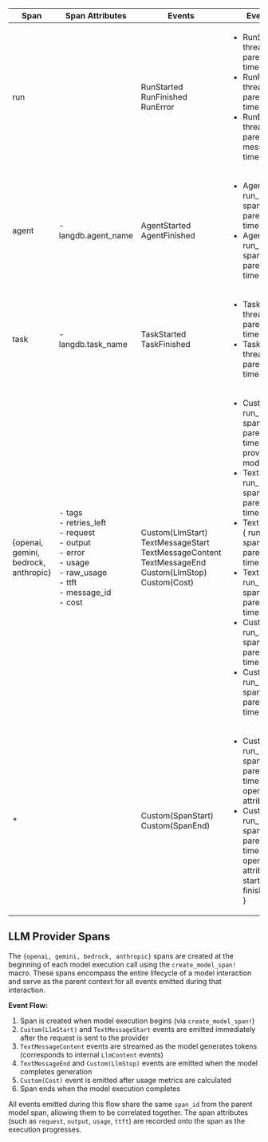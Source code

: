 | Span        | Span Attributes                                                                                                                                         | Events                          | Event Structure                                                                                                             |
|-------------|--------------------------------------------------------------------------------------------------------------------------------------------------------|----------------------------------|----------------------------------------------------------------------------------------------------------------------------|
| run    |   | RunStarted<br>RunFinished<br>RunError | <ul><li>RunStarted { run_id, thread_id, span_id, parent_span_id, timestamp }</li><li>RunFinished { run_id, thread_id, span_id, parent_span_id, timestamp }</li><li>RunError { run_id, thread_id, span_id, parent_span_id, message, code, timestamp }</li></ul> |
| agent    | - langdb.agent_name  | AgentStarted<br>AgentFinished | <ul><li>AgentStarted { run_id, thread_id, span_id, parent_span_id, timestamp, name }</li><li>AgentFinished { run_id, thread_id, span_id, parent_span_id, timestamp }</li></ul> |
| task    | - langdb.task_name  | TaskStarted<br>TaskFinished | <ul><li>TaskStarted { run_id, thread_id, span_id, parent_span_id, timestamp, name }</li><li>TaskFinished { run_id, thread_id, span_id, parent_span_id, timestamp }</li></ul> |
| {openai, gemini, bedrock, anthropic}    | - tags<br>- retries_left<br>- request<br>- output<br>- error<br>- usage<br>- raw_usage<br>- ttft<br>- message_id<br>- cost  | Custom(LlmStart)<br>TextMessageStart<br>TextMessageContent<br>TextMessageEnd<br>Custom(LlmStop)<br>Custom(Cost) | <ul><li>Custom(LlmStart) { run_id, thread_id, span_id, parent_span_id, timestamp, provider_name, model_name, input }</li><li>TextMessageStart { run_id, thread_id, span_id, parent_span_id, timestamp, role }</li><li>TextMessageContent { run_id, thread_id, span_id, parent_span_id, timestamp, delta }</li><li>TextMessageEnd { run_id, thread_id, span_id, parent_span_id, timestamp }</li><li>Custom(LlmStop) { run_id, thread_id, span_id, parent_span_id, timestamp, content }</li><li>Custom(Cost) { run_id, thread_id, span_id, parent_span_id, timestamp, value }</li></ul> |
| *    |   | Custom(SpanStart)<br>Custom(SpanEnd) | <ul><li>Custom(SpanStart) { run_id, thread_id, span_id, parent_span_id, timestamp, operation_name, attributes }</li><li>Custom(SpanEnd) { run_id, thread_id, span_id, parent_span_id, timestamp, operation_name, attributes, start_time_unix_nano, finish_time_unix_nano }</li></ul> |

## LLM Provider Spans

The `{openai, gemini, bedrock, anthropic}` spans are created at the beginning of each model execution call using the `create_model_span!` macro. These spans encompass the entire lifecycle of a model interaction and serve as the parent context for all events emitted during that interaction.

**Event Flow:**
1. Span is created when model execution begins (via `create_model_span!`)
2. `Custom(LlmStart)` and `TextMessageStart` events are emitted immediately after the request is sent to the provider
3. `TextMessageContent` events are streamed as the model generates tokens (corresponds to internal `LlmContent` events)
4. `TextMessageEnd` and `Custom(LlmStop)` events are emitted when the model completes generation
5. `Custom(Cost)` event is emitted after usage metrics are calculated
6. Span ends when the model execution completes

All events emitted during this flow share the same `span_id` from the parent model span, allowing them to be correlated together. The span attributes (such as `request`, `output`, `usage`, `ttft`) are recorded onto the span as the execution progresses.


